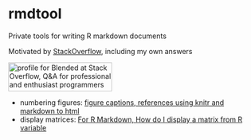 # rmdtool
Private tools for writing R markdown documents

Motivated by [StackOverflow](https://stackoverflow.com), including my own answers

<a href="https://stackoverflow.com/users/10358660/blended"><img src="https://stackoverflow.com/users/flair/10358660.png" width="208" height="58" alt="profile for Blended at Stack Overflow, Q&amp;A for professional and enthusiast programmers" title="profile for Blended at Stack Overflow, Q&amp;A for professional and enthusiast programmers"></a>

- numbering figures: [figure captions, references using knitr and markdown to html](https://stackoverflow.com/questions/13848137/figure-captions-references-using-knitr-and-markdown-to-html)
- display matrices: [For R Markdown, How do I display a matrix from R variable](https://stackoverflow.com/questions/45591286/for-r-markdown-how-do-i-display-a-matrix-from-r-variable)
